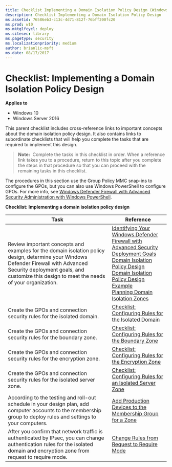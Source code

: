 ```yaml
---
title: Checklist Implementing a Domain Isolation Policy Design (Windows 10)
description: Checklist Implementing a Domain Isolation Policy Design
ms.assetid: 76586eb3-c13c-4d71-812f-76bff200fc20
ms.prod: w10
ms.mktglfcycl: deploy
ms.sitesec: library
ms.pagetype: security
ms.localizationpriority: medium
author: brianlic-msft
ms.date: 08/17/2017
---
```


# Checklist: Implementing a Domain Isolation Policy Design

**Applies to**
-   Windows 10
-   Windows Server 2016

This parent checklist includes cross-reference links to important concepts about the domain isolation policy design. It also contains links to subordinate checklists that will help you complete the tasks that are required to implement this design.

>**Note:**  Complete the tasks in this checklist in order. When a reference link takes you to a procedure, return to this topic after you complete the steps in that procedure so that you can proceed with the remaining tasks in this checklist.

The procedures in this section use the Group Policy MMC snap-ins to configure the GPOs, but you can also use Windows PowerShell to configure GPOs. For more info, see [Windows Defender Firewall with Advanced Security Administration with Windows PowerShell](windows-firewall-with-advanced-security-administration-with-windows-powershell.md).

**Checklist: Implementing a domain isolation policy design**

| Task | Reference |
| - | - |
| Review important concepts and examples for the domain isolation policy design, determine your Windows Defender Firewall with Advanced Security deployment goals, and customize this design to meet the needs of your organization.| [Identifying Your Windows Defender Firewall with Advanced Security Deployment Goals](identifying-your-windows-firewall-with-advanced-security-deployment-goals.md)<br/>[Domain Isolation Policy Design](domain-isolation-policy-design.md)<br/>[Domain Isolation Policy Design Example](domain-isolation-policy-design-example.md)<br/>[Planning Domain Isolation Zones](planning-domain-isolation-zones.md) |
| Create the GPOs and connection security rules for the isolated domain.| [Checklist: Configuring Rules for the Isolated Domain](checklist-configuring-rules-for-the-isolated-domain.md)| 
| Create the GPOs and connection security rules for the boundary zone.| [Checklist: Configuring Rules for the Boundary Zone](checklist-configuring-rules-for-the-boundary-zone.md)| 
| Create the GPOs and connection security rules for the encryption zone.| [Checklist: Configuring Rules for the Encryption Zone](checklist-configuring-rules-for-the-encryption-zone.md)| 
| Create the GPOs and connection security rules for the isolated server zone.| [Checklist: Configuring Rules for an Isolated Server Zone](checklist-configuring-rules-for-an-isolated-server-zone.md)| 
| According to the testing and roll-out schedule in your design plan, add computer accounts to the membership group to deploy rules and settings to your computers.| [Add Production Devices to the Membership Group for a Zone](add-production-devices-to-the-membership-group-for-a-zone.md)| 
| After you confirm that network traffic is authenticated by IPsec, you can change authentication rules for the isolated domain and encryption zone from request to require mode.| [Change Rules from Request to Require Mode](change-rules-from-request-to-require-mode.md)| 
